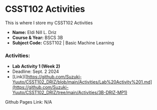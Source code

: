 # CSST102 Activities
This is where I store my CSST102 Activities
* **Name:** Eldi Nill L. Driz
* **Course & Year:** BSCS 3B
* **Subject Code:** CSST102 | Basic Machine Learning

### Activities:
* **Lab Activity 1 (Week 2)**
* Deadline: Sept. 2 2024
* [Link]([https://github.com/Suzuki-Yuuto/CSST102_DRIZ/blob/main/Activities/Lab%20Activity%201.md](https://github.com/Suzuki-Yuuto/CSST102_DRIZ/tree/main/Activities/3B-DRIZ-MP1)

Github Pages Link: N/A
